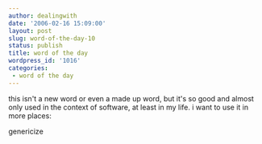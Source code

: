 ```yaml
---
author: dealingwith
date: '2006-02-16 15:09:00'
layout: post
slug: word-of-the-day-10
status: publish
title: word of the day
wordpress_id: '1016'
categories:
 - word of the day
---
```


this isn't a new word or even a made up word, but it's so good and almost only
used in the context of software, at least in my life. i want to use it in more
places:

genericize


